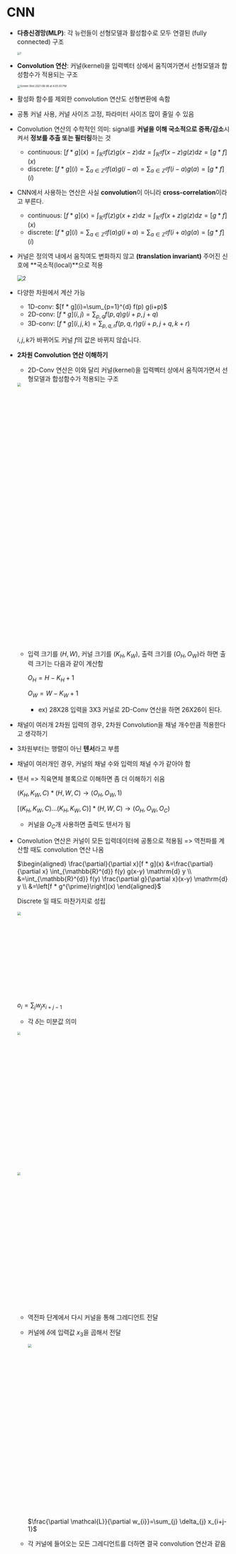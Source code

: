 # CNN

- **다층신경망(MLP)**: 각 뉴런들이 선형모델과 활성함수로 모두 연결된 (fully connected) 구조

  <img src="https://user-images.githubusercontent.com/60209937/128470348-45a07d8a-05c5-414a-a03e-593168899ef3.png" alt="1" style="zoom: 40%;" />

- **Convolution 연산**: 커널(kernel)을 입력벡터 상에서 움직여가면서 선형모델과 합성함수가 적용되는 구조

  <img src="https://user-images.githubusercontent.com/60209937/128470355-8f72310e-9533-42ac-b4bc-8af798d067f1.png" alt="Screen Shot 2021-08-06 at 4 05 03 PM" style="zoom:40%;" />

- 활성화 함수를 제외한 convolution 연산도 선형변환에 속함

- 공통 커널 사용, 커널 사이즈 고정, 파라미터 사이즈 많이 줄일 수 있음

- Convolution 연산의 수학적인 의미: signal를 **커널을 이해 국소적으로 증폭/감소**시켜서 **정보를 추출 또는 필터링**하는 것

  - continuous: $[f * g](x)=\int_{\mathbb{R}^{d}} f(z) g(x-z) \mathrm{d} z=\int_{\mathbb{R}^{d}} f(x-z) g(z) \mathrm{d} z=[g * f](x)$
  - discrete: $[f * g](i)=\sum_{a \in \mathbb{Z}^{d}} f(a) g(i-a)=\sum_{a \in \mathbb{Z}^{d}} f(i-a) g(a)=[g * f](i)$

- CNN에서 사용하는 연산은 사실 **convolution**이 아니라 **cross-correlation**이라고 부른다.

  - continuous: $[f * g](x)=\int_{\mathbb{R}^{d}} f(z) g(x+z) \mathrm{d} z=\int_{\mathbb{R}^{d}} f(x+z) g(z) \mathrm{d} z=[g * f](x)$​
  - discrete: $[f * g](i)=\sum_{a \in \mathbb{Z}^{d}} f(a) g(i+a)=\sum_{a \in \mathbb{Z}^{d}} f(i+a) g(a)=[g * f](i)$​

- 커널은 정의역 내에서 움직여도 변화하지 않고 **(translation invariant)** 주어진 신호에 **국소적(local)**으로 적용

  <img src="https://user-images.githubusercontent.com/60209937/128465278-1d25884d-afee-4ad6-99ee-a5875a49e0b2.png" alt="2" style="zoom:80%;" />

- 다양한 차원에서 계산 가능

  - 1D-conv: $[f * g](i)=\sum_{p=1}^{d} f(p) g(i+p)$
  - 2D-conv: $[f * g](i, j)=\sum_{p, q} f(p, q) g(i+p, j+q)$
  - 3D-conv: $[f * g](i, j, k)=\sum_{p, q, r} f(p, q, r) g(i+p, j+q, k+r)$

  $i,j,k$가 바뀌어도 커널 $f$의 값은 바뀌지 않습니다.

- **2차원 Convolution 연산 이해하기**

  - 2D-Conv 연산은 이와 달리 커널(kernel)을 입력벡터 상에서 움직여가면서 선형모델과 합성함수가 적용되는 구조

  <img width="1174" src="https://user-images.githubusercontent.com/60209937/128465948-d81dcd4b-15d2-4fea-972f-69586c1f1408.png" style="zoom:50%;" >

  - 입력 크기를 $(H,W)$, 커널 크기를 $(K_H, K_W)$, 출력 크기를 $(O_H, O_W)$라 하면 출력 크기는 다음과 같이 계산함

    $O_H=H-K_H+1$

    $O_W=W-K_W+1$

    - ex) 28X28 입력을 3X3 커널로 2D-Conv 연산을 하면 26X26이 된다.

- 채널이 여러개 2차원 입력의 경우, 2차원 Convolution을 채널 개수만큼 적용한다고 생각하기

- 3차원부터는 행렬이 아닌 **텐서**라고 부름

- 채널이 여러개인 경우, 커널의 채널 수와 입력의 채널 수가 같아야 함

- 텐서 => 직육면체 블록으로 이해하면 좀 더 이해하기 쉬움

  $(K_H, K_W, C)*(H,W,C)\rightarrow (O_H, O_W, 1)$

  $[(K_H, K_W, C)...(K_H, K_W, C)]*(H,W,C)\rightarrow (O_H, O_W, O_C)$

  - 커널을 $O_C$개 사용하면 출력도 텐서가 됨

- Convolution 연산은 커널이 모든 입력데이터에 공통으로 적용됨 => 역전파를 계산할 때도 convolution 연산 나옴

  $\begin{aligned}
  \frac{\partial}{\partial x}[f * g](x) &=\frac{\partial}{\partial x} \int_{\mathbb{R}^{d}} f(y) g(x-y) \mathrm{d} y \\
  &=\int_{\mathbb{R}^{d}} f(y) \frac{\partial g}{\partial x}(x-y) \mathrm{d} y \\
  &=\left[f * g^{\prime}\right](x)
  \end{aligned}$

  Discrete 일 때도 마찬가지로 성립

  <img width="377" src="https://user-images.githubusercontent.com/60209937/128468111-2a2ebf70-45f8-4c3a-bd70-74271e7fe495.png" style="zoom:50%;" >

  $o_{i}=\sum_{j} w_{j} x_{i+j-1}$​

  - 각 $\delta$는 미분값 의미

  <img width="704" src="https://user-images.githubusercontent.com/60209937/128468392-ff219e42-c7b6-4b60-a9ac-b17e5d39bb0d.png" style="zoom:45%;" ><img width="675"  src="https://user-images.githubusercontent.com/60209937/128469071-966eba81-07c6-4489-9e0a-ee8df2cb076c.png" style="zoom:45%;" >

  - 역전파 단계에서 다시 커널을 통해 그레디언트 전달

  - 커널에 $\delta$​에 입력값 $x_3$​​​을 곱해서 전달

    <img width="757" src="https://user-images.githubusercontent.com/60209937/128469064-11f36689-e7b9-4631-99a3-94434f04d3b1.png" style="zoom:50%;" >

    $\frac{\partial \mathcal{L}}{\partial w_{i}}=\sum_{j} \delta_{j} x_{i+j-1}$

  - 각 커널에 들어오는 모든 그레디언트를 더하면 결국 convolution 연산과 같음